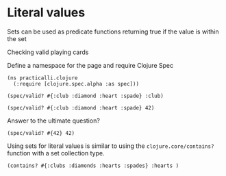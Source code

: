 # Literal values
Sets can be used as predicate functions returning true if the value is within the set

Checking valid playing cards

Define a namespace for the page and require Clojure Spec

```eval-clojure
(ns practicalli.clojure
  (:require [clojure.spec.alpha :as spec]))
```


```eval-clojure
(spec/valid? #{:club :diamond :heart :spade} :club)
```


```eval-clojure
(spec/valid? #{:club :diamond :heart :spade} 42)
```

Answer to the ultimate question?

```eval-clojure
(spec/valid? #{42} 42)
```

Using sets for literal values is similar to using the `clojure.core/contains?` function with a set collection type.

```eval-clojure
(contains? #{:clubs :diamonds :hearts :spades} :hearts )
```
